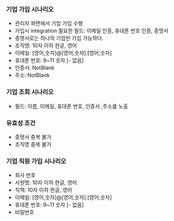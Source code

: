 ### 기업 가입 시나리오
- 관리자 화면에서 기업 가입 수행
- 가입시 integration 필요한 필드: 이메일 인증, 휴대폰 번호 인증, 증명서
- 증명서로는 하나의 기업만 가입 가능하다.
- 조직명: 10자 이하 한글, 영어
- 이메일: [영어,숫자]@[영어,숫자].[영어,숫자]
- 휴대폰 번호: 9~11 숫자 [- 없음]
- 인증서: NotBlank
- 주소: NotBlank

### 기업 조회 시나리오
- 필드: 이름, 이메일, 휴대폰 번호, 인증서 ,주소를 노출

### 유효성 조건
- 증명서 중복 불가
- 조직명 중복 불가

### 기업 직원 가입 시나리오
- 회사 번호 
- 사원명: 10자 이하 한글, 영어
- 직책: 10자 이하 한글, 영어
- 이메일: [영어,숫자]@[영어,숫자].[영어,숫자]
- 휴대폰 번호: 9~11 숫자 [- 없음]
- 비밀번호
